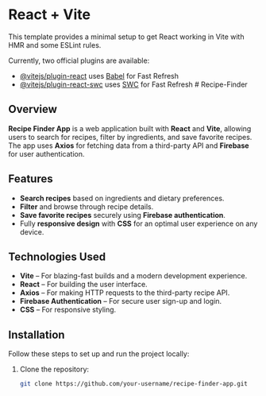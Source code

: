 # React + Vite

This template provides a minimal setup to get React working in Vite with HMR and some ESLint rules.

Currently, two official plugins are available:

- [@vitejs/plugin-react](https://github.com/vitejs/vite-plugin-react/blob/main/packages/plugin-react/README.md) uses [Babel](https://babeljs.io/) for Fast Refresh
- [@vitejs/plugin-react-swc](https://github.com/vitejs/vite-plugin-react-swc) uses [SWC](https://swc.rs/) for Fast Refresh
#   R e c i p e - F i n d e r 
## Overview

**Recipe Finder App** is a web application built with **React** and **Vite**, allowing users to search for recipes, filter by ingredients, and save favorite recipes. The app uses **Axios** for fetching data from a third-party API and **Firebase** for user authentication.

## Features

- **Search recipes** based on ingredients and dietary preferences.
- **Filter** and browse through recipe details.
- **Save favorite recipes** securely using **Firebase authentication**.
- Fully **responsive design** with **CSS** for an optimal user experience on any device.

## Technologies Used

- **Vite** – For blazing-fast builds and a modern development experience.
- **React** – For building the user interface.
- **Axios** – For making HTTP requests to the third-party recipe API.
- **Firebase Authentication** – For secure user sign-up and login.
- **CSS** – For responsive styling.

## Installation

Follow these steps to set up and run the project locally:

1. Clone the repository:
   ```bash
   git clone https://github.com/your-username/recipe-finder-app.git
 
 
